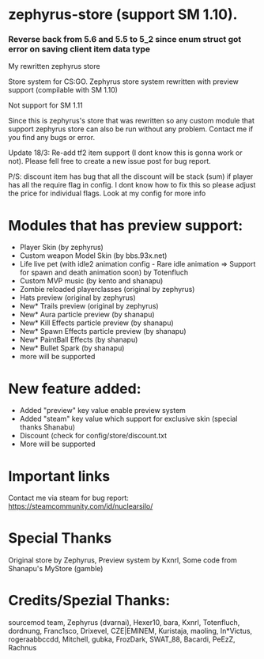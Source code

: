 # zephyrus-store (support SM 1.10).
### Reverse back from 5.6 and 5.5 to 5_2 since enum struct got error on saving client item data type
My rewritten zephyrus store

Store system for CS:GO.
Zephyrus store system rewritten with preview support (compilable with SM 1.10) 

Not support for SM 1.11

Since this is zephyrus's store that was rewritten so any custom module that support zephyrus store can also be run without any problem. Contact me if you find any bugs or error.

Update 18/3: Re-add tf2 item support (I dont know this is gonna work or not). Please fell free to create a new issue post for bug report.

P/S: discount item has bug that all the discount will be stack (sum) if player has all the require flag in config. I dont know how to fix this so please adjust the price for individual flags. Look at my config for more info

# Modules that has preview support:
- Player Skin (by zephyrus)
- Custom weapon Model Skin  (by bbs.93x.net)
- Life live pet (with idle2 animation config - Rare idle animation => Support for spawn and death animation soon) by Totenfluch
- Custom MVP music (by kento and shanapu)
- Zombie reloaded playerclasses (original by zephyrus)
- Hats preview (original by zephyrus)
- New* Trails preview (original by zephyrus)
- New* Aura particle preview (by shanapu)
- New* Kill Effects particle preview (by shanapu)
- New* Spawn Effects particle preview (by shanapu)
- New* PaintBall Effects (by shanapu)
- New* Bullet Spark (by shanapu)
- more will be supported
# New feature added:
- Added "preview" key value enable preview system
- Added "steam" key value which support for exclusive skin (special thanks Shanabu)
- Discount (check for config/store/discount.txt
- More will be supported

# Important links
Contact me via steam for bug report:
https://steamcommunity.com/id/nuclearsilo/

# Special Thanks
Original store by Zephyrus, Preview system by Kxnrl, Some code from Shanapu's MyStore (gamble)

# Credits/Spezial Thanks:
sourcemod team, Zephyrus (dvarnai), Hexer10, bara, Kxnrl, Totenfluch, dordnung, Franc1sco, Drixevel, CZE|EMINEM, Kuristaja, maoling, In*Victus, rogeraabbccdd, Mitchell, gubka, FrozDark, SWAT_88, Bacardi, PeEzZ, Rachnus

